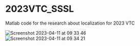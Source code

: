 # 2023VTC_SSSL
Matlab code for the research about localization for 2023 VTC

![Screenshot 2023-04-11 at 09 33 46](https://user-images.githubusercontent.com/105303435/231179922-c5dabd6c-e600-407a-ba08-bb57f771a862.png)
![Screenshot 2023-04-11 at 09 34 21](https://user-images.githubusercontent.com/105303435/231179940-0f241008-b937-43ef-a6fb-88e4ea6f32b3.png)

